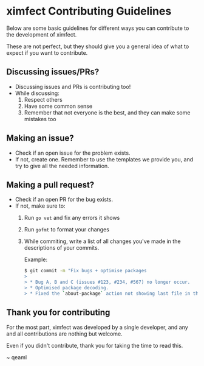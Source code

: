 # ximfect Contributing Guidelines

Below are some basic guidelines for different ways you can contribute to the development of ximfect.

These are not perfect, but they should give you a general idea of what to expect if you want to contribute.

## Discussing issues/PRs?

* Discussing issues and PRs is contributing too!
* While discussing:
  1. Respect others
  2. Have some common sense
  3. Remember that not everyone is the best, and they can make some mistakes too

## Making an issue?

* Check if an open issue for the problem exists.
* If not, create one. Remember to use the templates we provide you, and try to give all the needed information. 

## Making a pull request?

* Check if an open PR for the bug exists.
* If not, make sure to:
  1. Run `go vet` and fix any errors it shows 
  2. Run `gofmt` to format your changes
  3. While commiting, write a list of all changes you've made in the descriptions of your commits.
     
     Example:
     
     ```sh
     $ git commit -m "Fix bugs + optimise packages
     >
     > * Bug A, B and C (issues #123, #234, #567) no longer occur.
     > * Optimised package decoding.
     > * Fixed the `about-package` action not showing last file in the package."
     ```

## Thank you for contributing

For the most part, ximfect was developed by a single developer, and any and all contributions are nothing but welcome.

Even if you didn't contribute, thank you for taking the time to read this.

~ qeaml
